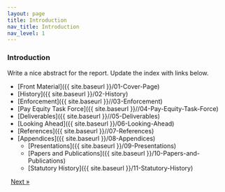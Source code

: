 ```yaml
---
layout: page
title: Introduction
nav_title: Introduction
nav_level: 1
---
```


### Introduction
Write a nice abstract for the report. Update the index with links below.


* [Front Material]({{ site.baseurl }}/01-Cover-Page)
* [History]({{ site.baseurl }}/02-History)
* [Enforcement]({{ site.baseurl }}//03-Enforcement)
* [Pay Equity Task Force]({{ site.baseurl }}//04-Pay-Equity-Task-Force)
* [Deliverables]({{ site.baseurl }}//05-Deliverables)
* [Looking Ahead]({{ site.baseurl }}/06-Looking-Ahead)
* [References]({{ site.baseurl }}//07-References)
* [Appendices]({{ site.baseurl }}/08-Appendices)
  * [Presentations]({{ site.baseurl }}/09-Presentations)
  * [Papers and Publications]({{ site.baseurl }}/10-Papers-and-Publications)
  * [Statutory History]({{ site.baseurl }}/11-Statutory-History)
<!-- Pagination -->
<div class="pagination">
  <a class="pagination-item older">&nbsp;</a>
  <a class="pagination-item newer" href="{{ site.baseurl }}/01-Cover-Page">Next &raquo;</a>
</div>

